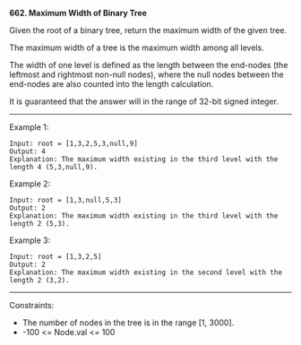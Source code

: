 **662. Maximum Width of Binary Tree**

Given the root of a binary tree, return the maximum width of the given tree.

The maximum width of a tree is the maximum width among all levels.

The width of one level is defined as the length between the end-nodes (the leftmost and rightmost non-null nodes), where the null nodes between the end-nodes are also counted into the length calculation.

It is guaranteed that the answer will in the range of 32-bit signed integer.

 
***
Example 1:
```
Input: root = [1,3,2,5,3,null,9]
Output: 4
Explanation: The maximum width existing in the third level with the length 4 (5,3,null,9).
```
Example 2:
```
Input: root = [1,3,null,5,3]
Output: 2
Explanation: The maximum width existing in the third level with the length 2 (5,3).
```
Example 3:
```
Input: root = [1,3,2,5]
Output: 2
Explanation: The maximum width existing in the second level with the length 2 (3,2).
``` 
***
Constraints:

- The number of nodes in the tree is in the range [1, 3000].
- -100 <= Node.val <= 100